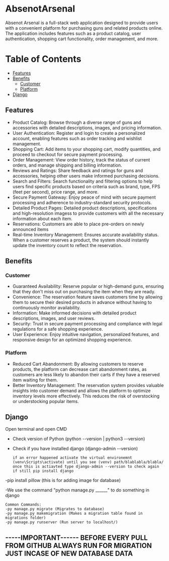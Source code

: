 # AbsenotArsenal
Absenot Arsenal  is a full-stack web application designed to provide users with a convenient platform for purchasing  guns and related products online. The application includes features such as a product catalog, user authentication, shopping cart functionality, order management, and more.

# Table of Contents
  * [Features](#features)
  * [Benefits](#benefits)
    + [Customer](#customer)
    + [Platform](#platform)
  * [Django](#django)

## Features

* Product Catalog: Browse through a diverse range of guns and accessories with detailed descriptions, images, and pricing information.
* User Authentication: Register and login to create a personalized account, enabling features such as order tracking and wishlist management.
* Shopping Cart: Add items to your shopping cart, modify quantities, and proceed to checkout for secure payment processing.
* Order Management: View order history, track the status of current orders, and manage shipping and billing information.
* Reviews and Ratings: Share feedback and ratings for  guns and accessories, helping other users make informed purchasing decisions.
* Search and Filters: Search functionality and filtering options to help users find specific products based on criteria such as brand, type, FPS (feet per second), price range, and more.
* Secure Payment Gateway: Enjoy peace of mind with secure payment processing and adherence to industry-standard security protocols.
* Detailed Product Pages: Detailed product descriptions, specifications and high-resolution imagess to provide customers with all the necessary information about each item.
* Reservations: Customers are able to place pre-orders on newly announced items
* Real-time Inventory Management: Ensures accurate availability status. When a customer reserves a product, the system should instantly update the inventory count to reflect the reservation.


## Benefits
### Customer
* Guaranteed Availability: Reserve popular or high-demand guns, ensuring that they don't miss out on purchasing the item when they are ready.
* Convenience: The reservation feature saves customers time by allowing them to secure their desired products in advance without having to continuously monitor availability.
* Information: Make informed decisions with detailed product descriptions, images, and user reviews.
* Security: Trust in secure payment processing and compliance with legal regulations for a safe shopping experience.
* User Experience: Enjoy intuitive navigation, personalized features, and responsive design for an optimized shopping experience.


### Platform
* Reduced Cart Abandonment: By allowing customers to reserve products, the platform can decrease cart abandonment rates, as customers are less likely to abandon their carts if they have a reserved item waiting for them.
* Better Inventory Management: The reservation system provides valuable insights into customer demand and allows the platform to optimize inventory levels more effectively. This reduces the risk of overstocking or understocking popular items.

## Django 

Open terminal and open CMD
- Check version of Python (python --version | python3 --version)
- Check if you have installed django (django-admin --version)

      if an error happened activate the virtual environemnt (venv\Scripts\activate) until you see (venv) path/blablabla/blabla/
      once this is actiavted type django-admin --version to check again if still pip install django

-pip install pillow (this is for adding image for database)


-We use the command "python manage.py ______" to do something in django

    Common Commands:
    -py manage.py migrate (Migrates to database)
    -py manage.py makemigration (Makes a migration table found in migrations folder)
    -py manage.py runserver (Run server to localhost/)


-----IMPORTANT------
BEFORE EVERY PULL FROM GITHUB ALWAYS RUN FOR MIGRATION JUST INCASE OF NEW DATABASE DATA
--------------------


